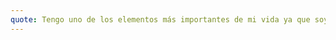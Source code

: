 ```yaml
---
quote: Tengo uno de los elementos más importantes de mi vida ya que soy alumno del politécnico Matute remus y soy prospecto a hacer trámites en el CUUAD arte y diseño en tecnologías interactivas
---
```

